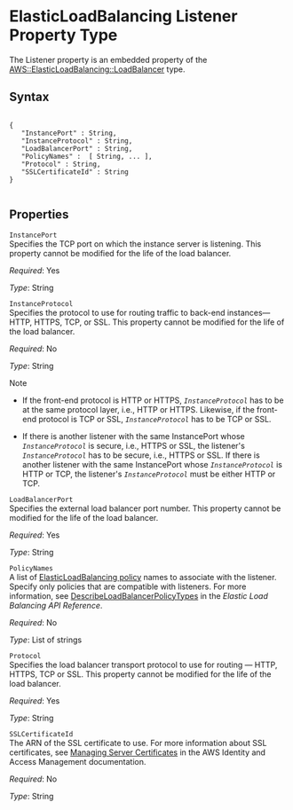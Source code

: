 ElasticLoadBalancing Listener Property Type
===========================================

The Listener property is an embedded property of the [AWS::ElasticLoadBalancing::LoadBalancer](aws-properties-ec2-elb.html "AWS::ElasticLoadBalancing::LoadBalancer") type.

Syntax
------

``` {.programlisting}
      
{
   "InstancePort" : String,
   "InstanceProtocol" : String,
   "LoadBalancerPort" : String,
   "PolicyNames" :  [ String, ... ],
   "Protocol" : String,
   "SSLCertificateId" : String
}
    
```

Properties
----------

 `InstancePort`   
Specifies the TCP port on which the instance server is listening. This property cannot be modified for the life of the load balancer.

*Required*: Yes

*Type*: String

 `InstanceProtocol`   
Specifies the protocol to use for routing traffic to back-end instances—HTTP, HTTPS, TCP, or SSL. This property cannot be modified for the life of the load balancer.

*Required*: No

*Type*: String

Note

-   If the front-end protocol is HTTP or HTTPS, *`InstanceProtocol`* has to be at the same protocol layer, i.e., HTTP or HTTPS. Likewise, if the front-end protocol is TCP or SSL, *`InstanceProtocol`* has to be TCP or SSL.

-   If there is another listener with the same InstancePort whose *`InstanceProtocol`* is secure, i.e., HTTPS or SSL, the listener's *`InstanceProtocol`* has to be secure, i.e., HTTPS or SSL. If there is another listener with the same InstancePort whose *`InstanceProtocol`* is HTTP or TCP, the listener's *`InstanceProtocol`* must be either HTTP or TCP.

 `LoadBalancerPort`   
Specifies the external load balancer port number. This property cannot be modified for the life of the load balancer.

*Required*: Yes

*Type*: String

 `PolicyNames`   
A list of [ElasticLoadBalancing policy](aws-properties-ec2-elb-policy.html "ElasticLoadBalancing Policy Type") names to associate with the listener. Specify only policies that are compatible with listeners. For more information, see [DescribeLoadBalancerPolicyTypes](http://docs.aws.amazon.com/ElasticLoadBalancing/latest/APIReference/API_DescribeLoadBalancerPolicyTypes.html) in the *Elastic Load Balancing API Reference*.

*Required*: No

*Type*: List of strings

 `Protocol`   
Specifies the load balancer transport protocol to use for routing — HTTP, HTTPS, TCP or SSL. This property cannot be modified for the life of the load balancer.

*Required*: Yes

*Type*: String

 `SSLCertificateId`   
The ARN of the SSL certificate to use. For more information about SSL certificates, see [Managing Server Certificates](http://docs.aws.amazon.com/IAM/latest/UserGuide/ManagingServerCerts.html) in the AWS Identity and Access Management documentation.

*Required*: No

*Type*: String



